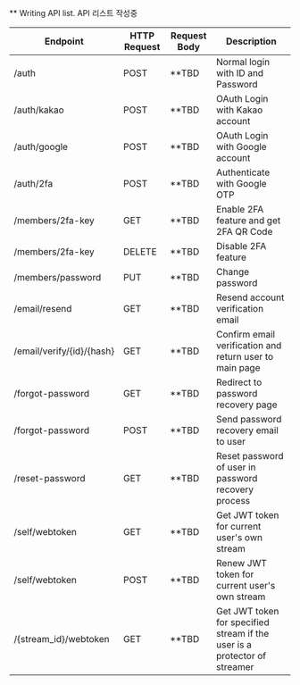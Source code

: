 ** Writing API list.  API 리스트 작성중


|    Endpoint   | HTTP Request  | Request Body | Description|
| ------------- | ------------- | ------------- |------------- |
| /auth         | POST  | **TBD | Normal login with ID and Password|
| /auth/kakao         | POST  | **TBD | OAuth Login with Kakao account|
| /auth/google         | POST  | **TBD | OAuth Login with Google account|
| /auth/2fa | POST | **TBD | Authenticate with Google OTP |
| /members/2fa-key         | GET  | **TBD | Enable 2FA feature and get 2FA QR Code |
| /members/2fa-key         | DELETE  | **TBD | Disable 2FA feature |
| /members/password         | PUT  | **TBD | Change password |
| /email/resend | GET | **TBD | Resend account verification email |
| /email/verify/{id}/{hash} | GET | **TBD | Confirm email verification and return user to main page |
| /forgot-password | GET | **TBD | Redirect to password recovery page |
| /forgot-password | POST | **TBD | Send password recovery email to user |
| /reset-password | GET | **TBD | Reset password of user in password recovery process |
| /self/webtoken | GET | **TBD | Get JWT token for current user's own stream |
| /self/webtoken | POST | **TBD | Renew JWT token for current user's own stream |
| /{stream_id}/webtoken | GET | **TBD | Get JWT token for specified stream if the user is a protector of streamer |
